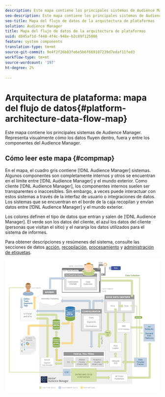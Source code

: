 ```yaml
---
description: Este mapa contiene los principales sistemas de Audience Manager. Representa visualmente cómo los datos fluyen dentro, fuera y entre los componentes del Audience Manager.
seo-description: Este mapa contiene los principales sistemas de Audience Manager. Representa visualmente cómo los datos fluyen dentro, fuera y entre los componentes del Audience Manager.
seo-title: Mapa del flujo de datos de la arquitectura de plataformas
solution: Audience Manager
title: Mapa del flujo de datos de la arquitectura de plataformas
uuid: d845af1d-f448-4f4c-948e-b2c89f125086
feature: system components
translation-type: tm+mt
source-git-commit: 9e4f2f26b83fe6e5b6f669107239d7edaf11fed3
workflow-type: tm+mt
source-wordcount: '197'
ht-degree: 2%

---
```



# Arquitectura de plataforma: mapa del flujo de datos{#platform-architecture-data-flow-map}

Este mapa contiene los principales sistemas de Audience Manager. Representa visualmente cómo los datos fluyen dentro, fuera y entre los componentes del Audience Manager.

## Cómo leer este mapa {#compmap}

<!-- 

c_compmap.xml

 -->

En el mapa, el cuadro gris contiene [!DNL Audience Manager] sistemas. Algunos componentes son completamente internos y otros se encuentran en el límite entre [!DNL Audience Manager] y el mundo exterior. Como cliente [!DNL Audience Manager], los componentes internos suelen ser transparentes o inaccesibles. Sin embargo, a veces puede interactuar con estos sistemas a través de la interfaz de usuario o integraciones de datos. Los sistemas que se encuentran en el borde de la caja recopilan y envían datos entre [!DNL Audience Manager] y el mundo exterior.

Los colores definen el tipo de datos que entran y salen de [!DNL Audience Manager]. El verde son los datos del cliente, el azul los datos del cliente (personas que visitan el sitio) y el naranja los datos utilizados para el sistema de informes.

Para obtener descripciones y resúmenes del sistema, consulte las secciones de datos [acción](../../reference/system-components/components-data-action.md), [recopilación](../../reference/system-components/components-data-collection.md), [procesamiento](../../reference/system-components/components-data-processing.md) y [administración de etiquetas](../../reference/system-components/components-tag-management.md).

![](assets/flowmap.png)

